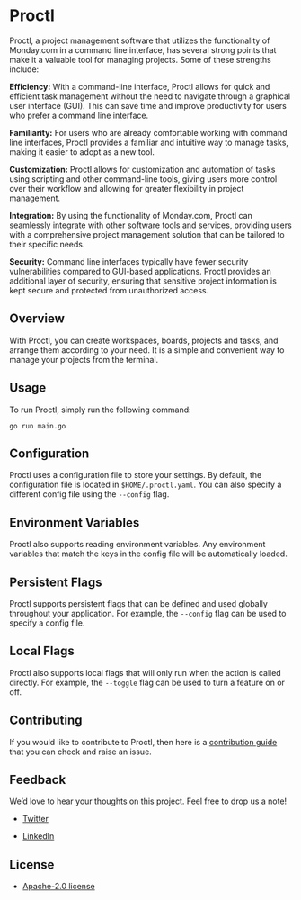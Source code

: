 # Proctl

Proctl, a project management software that utilizes the functionality of Monday.com in a command line interface, has several strong points that make it a valuable tool for managing projects. Some of these strengths include:

**Efficiency:** With a command-line interface, Proctl allows for quick and efficient task management without the need to navigate through a graphical user interface (GUI). This can save time and improve productivity for users who prefer a command line interface.

**Familiarity:** For users who are already comfortable working with command line interfaces, Proctl provides a familiar and intuitive way to manage tasks, making it easier to adopt as a new tool.

**Customization:** Proctl allows for customization and automation of tasks using scripting and other command-line tools, giving users more control over their workflow and allowing for greater flexibility in project management.

**Integration:** By using the functionality of Monday.com, Proctl can seamlessly integrate with other software tools and services, providing users with a comprehensive project management solution that can be tailored to their specific needs.

**Security:** Command line interfaces typically have fewer security vulnerabilities compared to GUI-based applications. Proctl provides an additional layer of security, ensuring that sensitive project information is kept secure and protected from unauthorized access.

## Overview

With Proctl, you can create workspaces, boards, projects and tasks, and arrange them according to your need. It is a simple and convenient way to manage your projects from the terminal.

## Usage

To run Proctl, simply run the following command:

`go run main.go`

## Configuration

Proctl uses a configuration file to store your settings. By default, the configuration file is located in `$HOME/.proctl.yaml`. You can also specify a different config file using the `--config` flag.

## Environment Variables

Proctl also supports reading environment variables. Any environment variables that match the keys in the config file will be automatically loaded.

## Persistent Flags

Proctl supports persistent flags that can be defined and used globally throughout your application. For example, the `--config` flag can be used to specify a config file.

## Local Flags

Proctl also supports local flags that will only run when the action is called directly. For example, the `--toggle` flag can be used to turn a feature on or off.

## Contributing

If you would like to contribute to Proctl, then here is a [contribution guide](CONTRIBUTING.md) that you can check and raise an issue.

## Feedback

We’d love to hear your thoughts on this project. Feel free to drop us a note!

- [Twitter](https://twitter.com/ibilalkayy)

- [LinkedIn](https://www.linkedin.com/in/ibilalkayy/)

## License

- [Apache-2.0 license](https://raw.githubusercontent.com/ibilalkayy/proctl/master/LICENSE)

